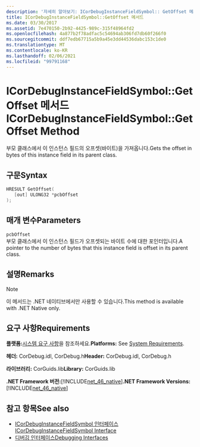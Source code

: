 ```yaml
---
description: '자세히 알아보기: ICorDebugInstanceFieldSymbol:: GetOffset 메서드'
title: ICorDebugInstanceFieldSymbol::GetOffset 메서드
ms.date: 03/30/2017
ms.assetid: 7e470150-2b92-4425-989c-315f48964fd2
ms.openlocfilehash: 4a877b2f78adfac5c54694ab306fd7db60f266f0
ms.sourcegitcommit: ddf7edb67715a5b9a45e3dd44536dabc153c1de0
ms.translationtype: MT
ms.contentlocale: ko-KR
ms.lasthandoff: 02/06/2021
ms.locfileid: "99791168"
---
```

# <a name="icordebuginstancefieldsymbolgetoffset-method"></a><span data-ttu-id="f10b6-103">ICorDebugInstanceFieldSymbol::GetOffset 메서드</span><span class="sxs-lookup"><span data-stu-id="f10b6-103">ICorDebugInstanceFieldSymbol::GetOffset Method</span></span>

<span data-ttu-id="f10b6-104">부모 클래스에서 이 인스턴스 필드의 오프셋(바이트)을 가져옵니다.</span><span class="sxs-lookup"><span data-stu-id="f10b6-104">Gets the offset in bytes of this instance field in its parent class.</span></span>  
  
## <a name="syntax"></a><span data-ttu-id="f10b6-105">구문</span><span class="sxs-lookup"><span data-stu-id="f10b6-105">Syntax</span></span>  
  
```cpp  
HRESULT GetOffset(  
   [out] ULONG32 *pcbOffset  
);  
```  
  
## <a name="parameters"></a><span data-ttu-id="f10b6-106">매개 변수</span><span class="sxs-lookup"><span data-stu-id="f10b6-106">Parameters</span></span>  

 `pcbOffset`  
 <span data-ttu-id="f10b6-107">부모 클래스에서 이 인스턴스 필드가 오프셋되는 바이트 수에 대한 포인터입니다.</span><span class="sxs-lookup"><span data-stu-id="f10b6-107">A pointer to the number of bytes that this instance field is offset in its parent class.</span></span>  
  
## <a name="remarks"></a><span data-ttu-id="f10b6-108">설명</span><span class="sxs-lookup"><span data-stu-id="f10b6-108">Remarks</span></span>  
  
> [!NOTE]
> <span data-ttu-id="f10b6-109">이 메서드는 .NET 네이티브에서만 사용할 수 있습니다.</span><span class="sxs-lookup"><span data-stu-id="f10b6-109">This method is available with .NET Native only.</span></span>  
  
## <a name="requirements"></a><span data-ttu-id="f10b6-110">요구 사항</span><span class="sxs-lookup"><span data-stu-id="f10b6-110">Requirements</span></span>  

 <span data-ttu-id="f10b6-111">**플랫폼:**[시스템 요구 사항](../../get-started/system-requirements.md)을 참조하세요.</span><span class="sxs-lookup"><span data-stu-id="f10b6-111">**Platforms:** See [System Requirements](../../get-started/system-requirements.md).</span></span>  
  
 <span data-ttu-id="f10b6-112">**헤더:** CorDebug.idl, CorDebug.h</span><span class="sxs-lookup"><span data-stu-id="f10b6-112">**Header:** CorDebug.idl, CorDebug.h</span></span>  
  
 <span data-ttu-id="f10b6-113">**라이브러리:** CorGuids.lib</span><span class="sxs-lookup"><span data-stu-id="f10b6-113">**Library:** CorGuids.lib</span></span>  
  
 <span data-ttu-id="f10b6-114">**.NET Framework 버전:**[!INCLUDE[net_46_native](../../../../includes/net-46-native-md.md)]</span><span class="sxs-lookup"><span data-stu-id="f10b6-114">**.NET Framework Versions:** [!INCLUDE[net_46_native](../../../../includes/net-46-native-md.md)]</span></span>  
  
## <a name="see-also"></a><span data-ttu-id="f10b6-115">참고 항목</span><span class="sxs-lookup"><span data-stu-id="f10b6-115">See also</span></span>

- [<span data-ttu-id="f10b6-116">ICorDebugInstanceFieldSymbol 인터페이스</span><span class="sxs-lookup"><span data-stu-id="f10b6-116">ICorDebugInstanceFieldSymbol Interface</span></span>](icordebuginstancefieldsymbol-interface.md)
- [<span data-ttu-id="f10b6-117">디버깅 인터페이스</span><span class="sxs-lookup"><span data-stu-id="f10b6-117">Debugging Interfaces</span></span>](debugging-interfaces.md)
